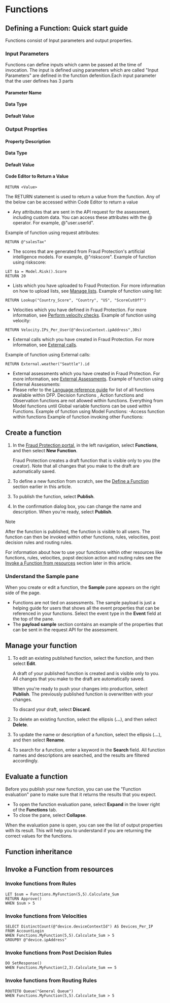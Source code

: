 
# Functions



## Defining a Function: Quick start guide

Functions consist of Input parameters and output properties. 

### Input Parameters 

Functions can define inputs which camn be passed at the time of invocation. The input is defined using parameters which are called "Input Parameters" are defined in the function defenition.Each input parameter that the user defines has 3 parts

#### Parameter Name
#### Data Type
#### Default Value

### Output Proprties 

#### Property Description
#### Data Type
#### Default Value
#### Code Editor to Return a Value

```FraudProtectionLanguage
RETURN <Value>
```
The RETURN statement is used to return a value from the function. 
Any of the below can be accessed within Code Editor to return a value
-	Any attributes that are sent in the API request for the assessment, including custom data. You can access these attributes with the @ operator. For example, @"user.userId".
  
  Example of function using request attributes:
  
  ```FraudProtectionLanguage
  RETURN @"salesTax"
  ```
-	The scores that are generated from Fraud Protection's artificial intelligence models. For example, @"riskscore".
  Example of function using riskscore:

  ```FraudProtectionLanguage
  LET $a = Model.Risk().Score
  RETURN 20
  ```
-	Lists which you have uploaded to Fraud Protection. For more information on how to upload lists, see [Manage lists](lists.md). 
  Example of function using list:
  ```FraudProtectionLanguage
  RETURN Lookup("Country_Score", "Country", "US", "ScoreCutOff")
  ```
-	Velocities which you have defined in Fraud Protection. For more information, see [Perform velocity checks](velocities.md).
  Example of function using velocity:

  ```FraudProtectionLanguage
  RETURN Velocity.IPs_Per_User(@"deviceContext.ipAddress",30s)
  ```
-	External calls which you have created in Fraud Protection. For more information, see [External calls](external-calls.md).

  Example of function using External calls:
  ```FraudProtectionLanguage
  RETURN External.weather("Seattle").id
  ```

- External assessments which you have created in Fraud Protection. For more information, see [External Assessments](external-assessments.md). 
  Example of function using External Assessments:
- Please refer to the [Language reference guide](fpl-lang-ref.md) for list of all functions available within DFP. Decision functions , Action functions and Observation functions are not allowed within functions. Everything from Model functions until Global variable functions can be used within Functions. 
  Example of function using Model Functions:
-Access function within functions
  Example of function invoking other Functions:

## Create a function

1. In the [Fraud Protection portal](https://dfp.microsoft.com/), in the left navigation, select **Functions**, and then select **New Function**.

    Fraud Protection creates a draft function that is visible only to you (the creator). Note that all changes that you make to the draft are automatically saved.

2. To define a new function from scratch, see the [Define a Function](functions.md#define-a-function) section earlier in this article.

3. To publish the function, select **Publish**.
4. In the confirmation dialog box, you can change the name and description. When you're ready, select **Publish**.

> [!NOTE]
> After the function is published, the function is visible to all users. The function can then be invoked within other functions, rules, velocities, post decision rules and routing rules. 

For information about how to use your functions within other resources like functions, rules, velocities, popst decision action and routing rules see the [Invoke a Function from resources](Functions.md#invoke-a-function-from-resources) section later in this article.

### Understand the Sample pane

When you create or edit a function, the **Sample** pane appears on the right side of the page.

- Functions are not tied on assessments. The sample payload is just a helping guide for users that shows all the event properties that can be referenced in your functions. Select the event type in the **Event** field at the top of the pane.
- The **payload sample** section contains an example of the properties that can be sent in the request API for the assessment.


## Manage your function

1. To edit an existing published function, select the function, and then select **Edit**.

    A draft of your published function is created and is visible only to you. All changes that you make to the draft are automatically saved.

    When you're ready to push your changes into production, select **Publish**. The previously published function is overwritten with your changes.

    To discard your draft, select **Discard**.

2. To delete an existing function, select the ellipsis (**...**), and then select **Delete**.

3. To update the name or description of a function, select the ellipsis (**...**), and then select **Rename**.

4. To search for a function, enter a keyword in the **Search** field. All function names and descriptions are searched, and the results are filtered accordingly.

## Evaluate a function

Before you publish your new function, you can use the "Function evaluation" pane to make sure that it returns the results that you expect.

- To open the function evaluation pane, select **Expand** in the lower right of the **Functions** tab.
- To close the pane, select **Collapse**.

When the evaluation pane is open, you can see the list of output properties with its result. This will help you to understand if you are returning the correct values for the functions. 

## Function inheritance 

## Invoke a Function from resources

### Invoke functions from Rules 

```FraudProtectionLanguage
LET $sum = Functions.MyFunction(5,5).Calculate_Sum
RETURN Approve()
WHEN $sum > 5
```

### Invoke functions from Velocities 

```FraudProtectionLanguage
SELECT DistinctCount(@"device.deviceContextId") AS Devices_Per_IP
FROM AccountLogin
WHEN Functions.MyFunction(5,5).Calculate_Sum > 5
GROUPBY @"device.ipAddress"
```

### Invoke functions from Post Decision Rules

```FraudProtectionLanguage
DO SetResponse()
WHEN Functions.MyFunction(2,3).Calculate_Sum == 5
```

### Invoke functions from Routing Rules 

```FraudProtectionLanguage
ROUTETO Queue("General Queue")
WHEN Functions.MyFunction(5,5).Calculate_Sum > 5
```



